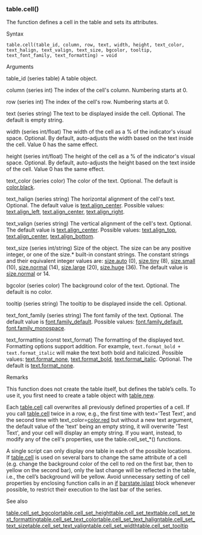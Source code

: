 ### table.cell()

The function defines a cell in the table and sets its attributes.

Syntax

```
table.cell(table_id, column, row, text, width, height, text_color, text_halign, text_valign, text_size, bgcolor, tooltip, text_font_family, text_formatting) → void
```

Arguments

table\_id (series table) A table object.

column (series int) The index of the cell's column. Numbering starts at 0.

row (series int) The index of the cell's row. Numbering starts at 0.

text (series string) The text to be displayed inside the cell. Optional. The default is empty string.

width (series int/float) The width of the cell as a % of the indicator's visual space. Optional. By default, auto-adjusts the width based on the text inside the cell. Value 0 has the same effect.

height (series int/float) The height of the cell as a % of the indicator's visual space. Optional. By default, auto-adjusts the height based on the text inside of the cell. Value 0 has the same effect.

text\_color (series color) The color of the text. Optional. The default is [color.black](#const_color.black).

text\_halign (series string) The horizontal alignment of the cell's text. Optional. The default value is [text.align\_center](#const_text.align_center). Possible values: [text.align\_left](#const_text.align_left), [text.align\_center](#const_text.align_center), [text.align\_right](#const_text.align_right).

text\_valign (series string) The vertical alignment of the cell's text. Optional. The default value is [text.align\_center](#const_text.align_center). Possible values: [text.align\_top](#const_text.align_top), [text.align\_center](#const_text.align_center), [text.align\_bottom](#const_text.align_bottom).

text\_size (series int/string) Size of the object. The size can be any positive integer, or one of the size.\* built-in constant strings. The constant strings and their equivalent integer values are: [size.auto](#const_size.auto) (0), [size.tiny](#const_size.tiny) (8), [size.small](#const_size.small) (10), [size.normal](#const_size.normal) (14), [size.large](#const_size.large) (20), [size.huge](#const_size.huge) (36). The default value is [size.normal](#const_size.normal) or 14.

bgcolor (series color) The background color of the text. Optional. The default is no color.

tooltip (series string) The tooltip to be displayed inside the cell. Optional.

text\_font\_family (series string) The font family of the text. Optional. The default value is [font.family\_default](#const_font.family_default). Possible values: [font.family\_default](#const_font.family_default), [font.family\_monospace](#const_font.family_monospace).

text\_formatting (const text\_format) The formatting of the displayed text. Formatting options support addition. For example, `text.format_bold + text.format_italic` will make the text both bold and italicized. Possible values: [text.format\_none](#var_text.format_none), [text.format\_bold](#var_text.format_bold), [text.format\_italic](#var_text.format_italic). Optional. The default is [text.format\_none](#var_text.format_none).

Remarks

This function does not create the table itself, but defines the table’s cells. To use it, you first need to create a table object with [table.new](#fun_table.new).

Each [table.cell](#fun_table.cell) call overwrites all previously defined properties of a cell. If you call [table.cell](#fun_table.cell) twice in a row, e.g., the first time with text='Test Text', and the second time with text\_color=[color.red](#const_color.red) but without a new text argument, the default value of the 'text' being an empty string, it will overwrite 'Test Text', and your cell will display an empty string. If you want, instead, to modify any of the cell's properties, use the table.cell\_set\_\*() functions.

A single script can only display one table in each of the possible locations. If [table.cell](#fun_table.cell) is used on several bars to change the same attribute of a cell (e.g. change the background color of the cell to red on the first bar, then to yellow on the second bar), only the last change will be reflected in the table, i.e., the cell’s background will be yellow. Avoid unnecessary setting of cell properties by enclosing function calls in an [if](#kw_if) [barstate.islast](#var_barstate.islast) block whenever possible, to restrict their execution to the last bar of the series.

See also

[table.cell\_set\_bgcolor](#fun_table.cell_set_bgcolor)[table.cell\_set\_height](#fun_table.cell_set_height)[table.cell\_set\_text](#fun_table.cell_set_text)[table.cell\_set\_text\_formatting](#fun_table.cell_set_text_formatting)[table.cell\_set\_text\_color](#fun_table.cell_set_text_color)[table.cell\_set\_text\_halign](#fun_table.cell_set_text_halign)[table.cell\_set\_text\_size](#fun_table.cell_set_text_size)[table.cell\_set\_text\_valign](#fun_table.cell_set_text_valign)[table.cell\_set\_width](#fun_table.cell_set_width)[table.cell\_set\_tooltip](#fun_table.cell_set_tooltip)
